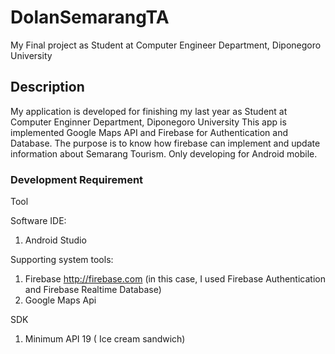 # DolanSemarangTA
My Final project as Student at Computer Engineer Department, Diponegoro University

## Description
My application is developed for finishing my last year as Student at Computer Enginner Department, Diponegoro University
This app is implemented Google Maps API and Firebase for Authentication and Database. The purpose is to know how firebase can implement and update information about Semarang Tourism. Only developing for Android mobile.

### Development Requirement

Tool

Software IDE:
1. Android Studio

Supporting system tools:
1. Firebase http://firebase.com (in this case, I used Firebase Authentication and Firebase Realtime Database)
2. Google Maps Api

SDK
1. Minimum API 19 ( Ice cream sandwich)
